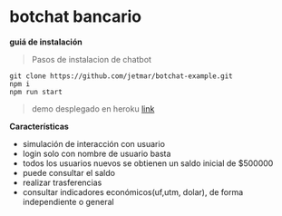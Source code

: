 # botchat bancario
**guiá de instalación** 

> Pasos de instalacion de chatbot 

    git clone https://github.com/jetmar/botchat-example.git
    npm i
    npm run start

> demo desplegado en heroku [link](https://chatbot-example-cl.herokuapp.com/)

**Características**  

 - simulación de interacción con usuario 
 - login solo con nombre de usuario basta    
 - todos los usuarios nuevos se obtienen un saldo inicial de $500000
 - puede consultar el saldo
 - realizar trasferencias
 - consultar indicadores económicos(uf,utm, dolar), de forma independiente o general   
